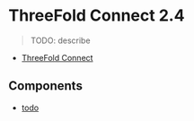 # ThreeFold Connect 2.4

> TODO: describe

- [ThreeFold Connect](https://github.com/threefoldtech/3Bot_connect)

## Components

- [todo](https://github.com/orgs/threefoldtech/projects/122)